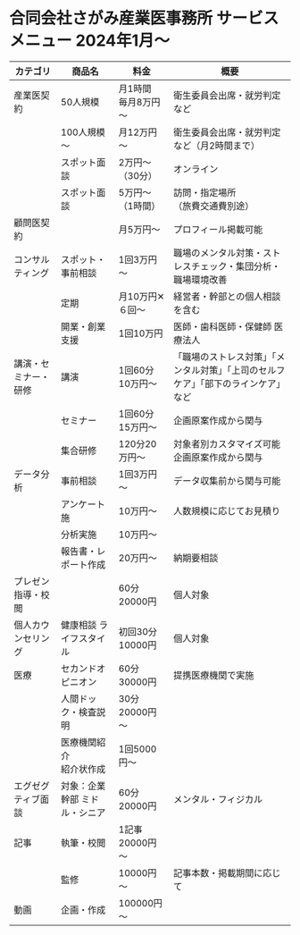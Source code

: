 # 合同会社さがみ産業医事務所 サービスメニュー 2024年1月～


| カテゴリ             | 商品名                        | 料金                   | 概要                                                                               |
| -------------------- | ----------------------------- | ---------------------- | ---------------------------------------------------------------------------------- |
| 産業医契約           | 50人規模                      | 月1時間<BR>毎月8万円～ | 衛生委員会出席・就労判定など                                                       |
|                      | 100人規模～                   | 月12万円～             | 衛生委員会出席・就労判定など（月2時間まで）                                        |
|                      | スポット面談                  | 2万円～（30分）        | オンライン                                                                         |
|                      | スポット面談                  | 5万円～（1時間）       | 訪問・指定場所<BR>（旅費交通費別途）                                               |
| 顧問医契約           |                               | 月5万円～              | プロフィール掲載可能             <!-- プロフィール 掲載 月15万円から -->           |
| コンサルティング     | スポット・事前相談            | 1回3万円～             | 職場のメンタル対策・ストレスチェック・集団分析・職場環境改善                       |
|                      | 定期                          | 月10万円✕６回～        | 経営者・幹部との個人相談を含む                                                     |
|                      | 開業・創業支援                | 1回10万円              | 医師・歯科医師・保健師 医療法人                                                    |
| 講演・セミナー・研修 | 講演                          | 1回60分10万円～        | 「職場のストレス対策」「メンタル対策」「上司のセルフケア」「部下のラインケア」など |
|                      | セミナー                      | 1回60分15万円～        | 企画原案作成から関与                                                               |
|                      | 集合研修                      | 120分20万円～          | 対象者別カスタマイズ可能<BR>企画原案作成から関与                                   |
| データ分析           | 事前相談                      | 1回3万円～             | データ収集前から関与可能                                                           |
|                      | アンケート施                  | 10万円～               | 人数規模に応じてお見積り                                                           |
|                      | 分析実施<BR>                  | 10万円～               |                                                                                    |
|                      | 報告書・レポート作成          | 20万円～               | 納期要相談                                                                         |
| プレゼン指導・校閲   |                               | 60分20000円            | 個人対象                                                                           |
| 個人カウンセリング   | 健康相談 ライフスタイル       | 初回30分<BR>10000円    | 個人対象                                                                           |
| 医療                 | セカンドオピニオン            | 60分30000円            | 提携医療機関で実施                                                                 |
|                      | 人間ドック・検査説明          | 30分20000円～          |                                                                                    |
|                      | 医療機関紹介<BR>紹介状作成    | 1回5000円～            |                                                                                    |
| エグゼグティブ面談   | 対象：企業幹部 ミドル・シニア | 60分20000円            | メンタル・フィジカル                                                               |
| 記事                 | 執筆・校閲                    | 1記事 20000円～        |
|                      | 監修                          | 10000円～              | 記事本数・掲載期間に応じて                                                         |
| 動画                 | 企画・作成                    | 100000円～             |                                                                                    |